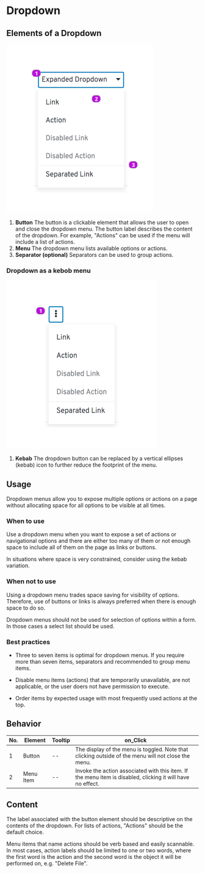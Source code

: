 # Dropdown

## Elements of a Dropdown

![dropdown elements](img/dropdown.png)

1. **Button** The button is a clickable element that allows the user to open and close the dropdown menu. The button label describes the content of the dropdown. For example, "Actions" can be used if the menu will include a list of actions.
2. **Menu** The dropdown menu lists available options or actions.
3. **Separator (optional)** Separators can be used to group actions.

### Dropdown as a kebob menu

![Dropdown as a kebab](img/kebab.png)

1. **Kebab** The dropdown button can be replaced by a vertical ellipses (kebab) icon to further reduce the footprint of the menu.

## Usage
Dropdown menus allow you to expose multiple options or actions on a page without allocating space for all options to be visible at all times.
### When to use
Use a dropdown menu when you want to expose a set of actions or navigational options and there are either too many of them or not enough space to include all of them on the page as links or buttons.

In situations where space is very constrained, consider using the kebab variation.

### When not to use
Using a dropdown menu trades space saving for visibility of options. Therefore, use of buttons or links is always preferred when there is enough space to do so.

Dropdown menus should not be used for selection of options within a form. In those cases a select list should be used.

### Best practices
* Three to seven items is optimal for dropdown menus. If you require more than seven items, separators and recommended to group menu items.

* Disable menu items (actions) that are temporarily unavailable, are not applicable, or the user doers not have permission to execute.

* Order items by expected usage with most frequently used actions at the top.

## Behavior
| No. | Element | Tooltip | on_Click
| -- | -- | -- | -- |
| 1 | Button | -- |The display of the menu is toggled. Note that clicking outside of the menu will not close the menu. |
| 2 | Menu Item | -- |Invoke the action associated with this item. If the menu item is disabled, clicking it will have no effect.|

## Content
The label associated with the button element should be descriptive on the contents of the dropdown. For lists of actions, "Actions" should be the default choice.

Menu items that name actions should be verb based and easily scannable. In most cases, action labels should be limited to one or two words, where the first word is the action and the second word is the object it will be performed on, e.g. "Delete File". 
